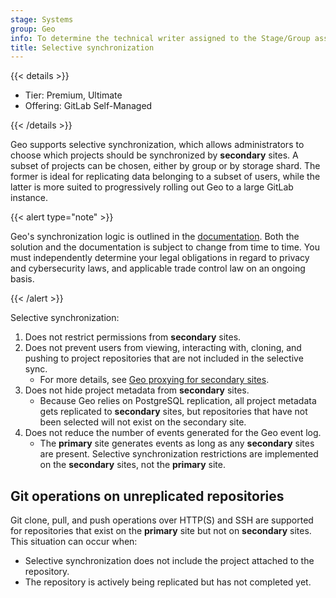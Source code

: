 ```yaml
---
stage: Systems
group: Geo
info: To determine the technical writer assigned to the Stage/Group associated with this page, see https://handbook.gitlab.com/handbook/product/ux/technical-writing/#assignments
title: Selective synchronization
---
```


{{< details >}}

- Tier: Premium, Ultimate
- Offering: GitLab Self-Managed

{{< /details >}}

Geo supports selective synchronization, which allows administrators to choose
which projects should be synchronized by **secondary** sites.
A subset of projects can be chosen, either by group or by storage shard. The
former is ideal for replicating data belonging to a subset of users, while the
latter is more suited to progressively rolling out Geo to a large GitLab
instance.

{{< alert type="note" >}}

Geo's synchronization logic is outlined in the [documentation](../_index.md). Both the solution and the documentation is subject to change from time to time. You must independently determine your legal obligations in regard to privacy and cybersecurity laws, and applicable trade control law on an ongoing basis.

{{< /alert >}}

Selective synchronization:

1. Does not restrict permissions from **secondary** sites.
1. Does not prevent users from viewing, interacting with, cloning, and pushing to project repositories that are not included in the selective sync.
   - For more details, see [Geo proxying for secondary sites](../secondary_proxy/_index.md).
1. Does not hide project metadata from **secondary** sites.
   - Because Geo relies on PostgreSQL replication, all project metadata
     gets replicated to **secondary** sites, but repositories that have not been
     selected will not exist on the secondary site.
1. Does not reduce the number of events generated for the Geo event log.
   - The **primary** site generates events as long as any **secondary** sites are present.
     Selective synchronization restrictions are implemented on the **secondary** sites,
     not the **primary** site.

## Git operations on unreplicated repositories

Git clone, pull, and push operations over HTTP(S) and SSH are supported for repositories that
exist on the **primary** site but not on **secondary** sites. This situation can occur
when:

- Selective synchronization does not include the project attached to the repository.
- The repository is actively being replicated but has not completed yet.
